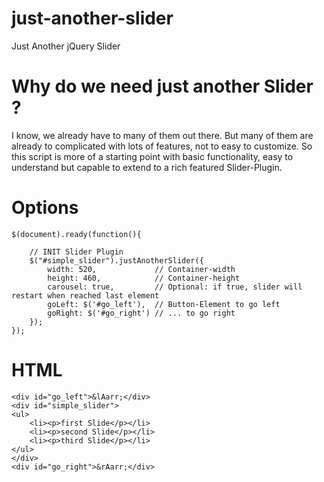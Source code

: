 just-another-slider
===================

Just Another jQuery Slider

Why do we need just another Slider ?
===================

I know, we already have to many of them out there.
But many of them are already to complicated with lots of features, not to easy to customize.
So this script is more of a starting point with basic functionality, easy to understand but capable to extend to a rich featured Slider-Plugin.

Options
===================

    $(document).ready(function(){

        // INIT Slider Plugin
        $("#simple_slider").justAnotherSlider({
            width: 520,             // Container-width
            height: 460,            // Container-height
            carousel: true,         // Optional: if true, slider will restart when reached last element
            goLeft: $('#go_left'),  // Button-Element to go left
            goRight: $('#go_right') // ... to go right
        });          
    }); 

HTML
===================

    <div id="go_left">&lAarr;</div>
    <div id="simple_slider">
    <ul>            
        <li><p>first Slide</p></li>
        <li><p>second Slide</p></li>
        <li><p>third Slide</p></li>
    </ul>
    </div>
    <div id="go_right">&rAarr;</div>